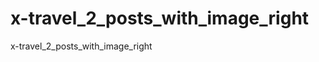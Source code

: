 x-travel_2_posts_with_image_right
=================================

x-travel_2_posts_with_image_right

